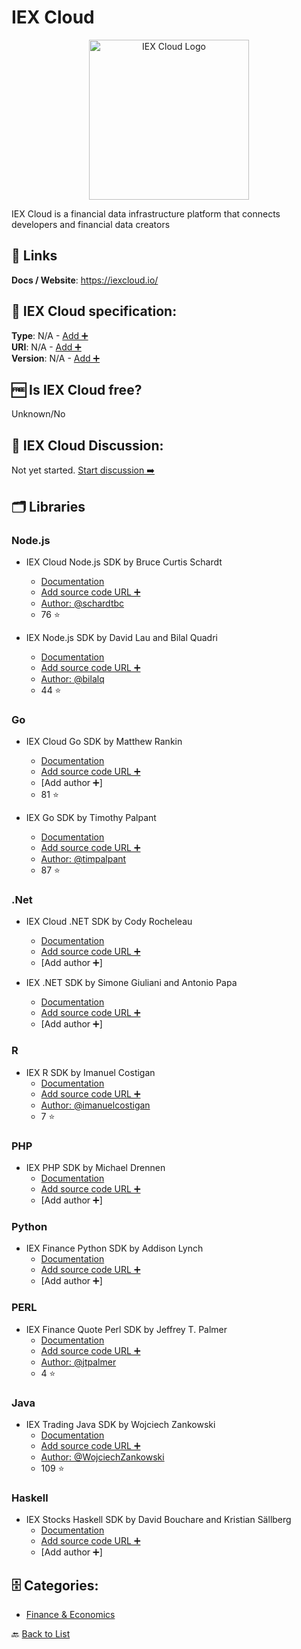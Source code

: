 # IEX Cloud
<p align="center">
    <img width="256" src="https://raw.githubusercontent.com/apis-list/apis-list/main/apis/iex-cloud/logo_256x256.png" alt="IEX Cloud Logo"/>
</p>
IEX Cloud is a financial data infrastructure platform that connects developers and financial data creators

##  🔗 Links
**Docs / Website**: https://iexcloud.io/

## 🧬 IEX Cloud specification:
**Type**: N/A - [Add ➕](https://github.com/apis-list/apis-list/edit/main/apis-list.yaml)  
**URI**: N/A - [Add ➕](https://github.com/apis-list/apis-list/edit/main/apis-list.yaml)  
**Version**: N/A - [Add ➕](https://github.com/apis-list/apis-list/edit/main/apis-list.yaml)

## 🆓 Is IEX Cloud free?
 Unknown/No 

## 💬 IEX Cloud Discussion:
Not yet started. [Start discussion ➡️](https://github.com/apis-list/apis-list/discussions/new)

## 🗂️ Libraries
### Node.js
- IEX Cloud Node.js SDK by Bruce Curtis Schardt
    - [Documentation](https://github.com/schardtbc/iexcloud_api_wrapper)
    - [Add source code URL ➕]()
    - [Author: @schardtbc](https://github.com/schardtbc)
    - 76 ⭐

- IEX Node.js SDK by David Lau and Bilal Quadri
    - [Documentation](https://github.com/bilalq/iex-api)
    - [Add source code URL ➕]()
    - [Author: @bilalq](https://github.com/bilalq)
    - 44 ⭐

### Go
- IEX Cloud Go SDK by Matthew Rankin
    - [Documentation](https://github.com/goinvest/iexcloud)
    - [Add source code URL ➕]()
    - [Add author ➕]
    - 81 ⭐

- IEX Go SDK by Timothy Palpant
    - [Documentation](https://github.com/timpalpant/go-iex)
    - [Add source code URL ➕]()
    - [Author: @timpalpant](https://github.com/timpalpant)
    - 87 ⭐

### .Net
-  IEX Cloud .NET SDK by Cody Rocheleau
    - [Documentation](https://www.nuget.org/packages/IEXCloudDotNet/)
    - [Add source code URL ➕]()
    - [Add author ➕]

- IEX .NET SDK by Simone Giuliani and Antonio Papa
    - [Documentation](https://www.nuget.org/packages/IEXTradingApi)
    - [Add source code URL ➕]()
    - [Add author ➕]

### R
- IEX R SDK by Imanuel Costigan
    - [Documentation](https://github.com/imanuelcostigan/iex)
    - [Add source code URL ➕]()
    - [Author: @imanuelcostigan](https://github.com/imanuelcostigan)
    - 7 ⭐

### PHP
- IEX PHP SDK by Michael Drennen
    - [Documentation](https://packagist.org/packages/dprmc/iex-trading)
    - [Add source code URL ➕]()
    - [Add author ➕]

### Python
- IEX Finance Python SDK by Addison Lynch 
    - [Documentation](https://pypi.org/project/iexfinance/)
    - [Add source code URL ➕]()
    - [Add author ➕]

### PERL
- IEX Finance Quote Perl SDK by Jeffrey T. Palmer 
    - [Documentation](https://github.com/jtpalmer/Finance-Quote-IEX)
    - [Add source code URL ➕]()
    - [Author: @jtpalmer](https://github.com/jtpalmer)
    - 4 ⭐

### Java
- IEX Trading Java SDK by Wojciech Zankowski 
    - [Documentation](https://github.com/WojciechZankowski/iextrading4j)
    - [Add source code URL ➕]()
    - [Author: @WojciechZankowski](https://github.com/WojciechZankowski)
    - 109 ⭐

### Haskell
- IEX Stocks Haskell SDK by David Bouchare and Kristian Sällberg
    - [Documentation](https://hackage.haskell.org/package/stocks)
    - [Add source code URL ➕]()
    - [Add author ➕]


## 🗄️ Categories:
- [Finance & Economics](https://github.com/apis-list/apis-list#finance--economics-)

🔙  [Back to List](https://github.com/apis-list/apis-list)
